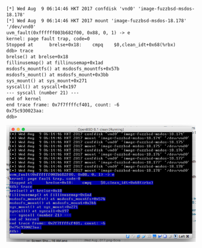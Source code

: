 ```
[*] Wed Aug  9 06:14:46 HKT 2017 confdisk 'vnd0' 'image-fuzzbsd-msdos-18.178'
[*] Wed Aug  9 06:14:46 HKT 2017 mount 'image-fuzzbsd-msdos-18.178' '/dev/vnd0'
uvm_fault(0xffffff003b682f00, 0x88, 0, 1) -> e
kernel: page fault trap, code=0
Stopped at      brelse+0x18:    cmpq    $0,clean_idt+0x68(%rbx)
ddb> trace
brelse() at brelse+0x18
fillinusemap() at fillinusemap+0x1ad
msdosfs_mountfs() at msdosfs_mountfs+0x57b
msdosfs_mount() at msdosfs_mount+0x3bb
sys_mount() at sys_mount+0x271
syscall() at syscall+0x197
--- syscall (number 21) ---
end of kernel
end trace frame: 0x7f7ffffcf401, count: -6
0x75c930023aa:
ddb>
```

![alt](https://github.com/riboseinc/fuzzbsd/blob/master/results/openbsd_6.1/msdos/18/openbsd_6.1-image-fuzzbsd-msdos-18.178.png "openbsd_6.1")
